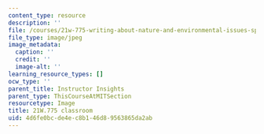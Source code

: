 ```yaml
---
content_type: resource
description: ''
file: /courses/21w-775-writing-about-nature-and-environmental-issues-spring-2017/4d6fe0bcde4ec8b146d89563865da2ab_21W.775-classroom.jpg
file_type: image/jpeg
image_metadata:
  caption: ''
  credit: ''
  image-alt: ''
learning_resource_types: []
ocw_type: ''
parent_title: Instructor Insights
parent_type: ThisCourseAtMITSection
resourcetype: Image
title: 21W.775 classroom
uid: 4d6fe0bc-de4e-c8b1-46d8-9563865da2ab
---
```


